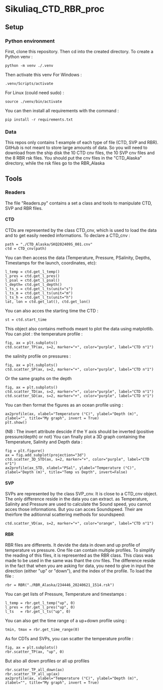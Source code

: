 # Sikuliaq_CTD_RBR_proc
## Setup
### Python environment
First, clone this repository. Then cd into the created directory. To create a Python venv :
```
python -m venv ./.venv
```
Then activate this venv
For Windows :
```
.venv/Scripts/activate
```
For Linux (could need sudo) :
```
source ./venv/bin/activate
```
You can then install all requirements with the command :
```
pip install -r requirements.txt
```
### Data
This repos only contains 1 example of each type of file (CTD, SVP and RBR). GitHub is not meant to store large amounts of data. So you will need to download from the ship disk the 10 CTD cnv files, the 10 SVP cnv files and the 8 RBR rsk files.
You should put the cnv files in the "CTD_Alaska" directory, while the rsk files go to the RBR_Alaska
## Tools
### Readers
The file "Readers.py" contains a set a class and tools to manipulate CTD, SVP and RBR files.
#### CTD
CTDs are represented by the class CTD_cnv, which is used to load the data and to get easily needed informations.
To declare a CTD_cnv :
```
path = "./CTD_Alaska/SKQ202409S_001.cnv"
ctd = CTD_cnv(path)
```
You can then access the data (Temperature, Pressure, PSalinity, Depths, Timestamps for the launch, coordinates, etc): 
```
l_temp = ctd.get_l_temp()
l_pres = ctd.get_l_pres()
l_psal = ctd.get_l_psal()
l_depth= ctd.get_l_depth()
l_ts_s = ctd.get_l_ts(unit="s")
l_ts_m = ctd.get_l_ts(unit="m")
l_ts_h = ctd.get_l_ts(unit="h")
lat, lon = ctd.get_lat(), ctd.get_lon()
```
You can also acces the starting time the CTD :
```
st = ctd.start_time
```
This object also contains methods meant to plot the data using matplotlib. You can plot :
the temperature profile :
```
fig, ax = plt.subplots()
ctd.scatter_TP(ax, s=2, marker="+", color="purple", label="CTD n°1")
```
the salinity profile on pressures :
```
fig, ax = plt.subplots()
ctd.scatter_SP(ax, s=2, marker="+", color="purple", label="CTD n°1")
```
Or the same graphs on the depth
```
fig, ax = plt.subplots()
ctd.scatter_TD(ax, s=2, marker="+", color="purple", label="CTD n°1")
ctd.scatter_SD(ax, s=2, marker="+", color="purple", label="CTD n°1")
```
You can then format the figures as an ocean profile using :
```
ax2profile(ax, xlabel="Temperature (°C)", ylabel="Depth (m)", zlabel="", title="My graph", invert = True)
plt.show()
```
(NB : The invert attribute descide if the Y axis should be inverted (positive pressure/depth) or not)
You can finally plot a 3D graph containing the Temperature, Salinity and Depth data :
```
fig = plt.figure()
ax = fig.add_subplot(projection="3d")
ctd.scatter_3D_STD(ax, s=2, marker="+", color="purple", label="CTD n°1")
ax2profile(ax_STD, xlabel="PSal", ylabel="Temperature (°C)", zlabel="Depth (m)", title="Temp vs Depth", invert=False)
```
#### SVP
SVPs are represented by the class SVP_cnv. It is close to a CTD_cnv object. The only difference reside in the data you can extract. as Temperature, Salinity and Pressure are used to calculate the Sound speed, you cannot acces those informations. But you can acces Soundspeed. Their are theirfore the aditionnal scattering methods for soundspeed:
```
ctd.scatter_VD(ax, s=2, marker="+", color="orange", label="CTD n°1")
```
#### RBR
RBR files are differents. It devide the data in down and up profile of temperature vs pressure. One file can contain multiple profiles. To simplify the reading of this files, it is represented as the RBR class. This class was made to be used in the same was thant the cnv files. The difference reside in the fact that when you are asking for data, you need to give in input the direction (either "up" or "down"), and the index of the profile.
To load the file :
```
rbr = RBR("./RBR_Alaska/234446_20240621_1514.rsk")
```
You can get lists of Pressure, Temperature and timestamps :
```
l_temp = rbr.get_l_temp("up", 0)
l_pres = rbr.get_l_pres("up", 0)
l_ts   = rbr.get_l_ts("up", 0)
```
You can also get the time range of a up+down profile using :
```
tmin, tmax = rbr.get_time_range(0)
```
As for CDTs and SVPs, you can scatter the temperature profile :
```
fig, ax = plt.subplots()
rbr.scatter_TP(ax, "up", 0)
```
But also all down profiles or all up profiles
```
rbr.scatter_TP_all_down(ax)
rbr.scatter_TP_all_up(ax)
ax2profile(ax, xlabel="Temperature (°C)", ylabel="Depth (m)", zlabel="", title="My graph", invert = True)
```
